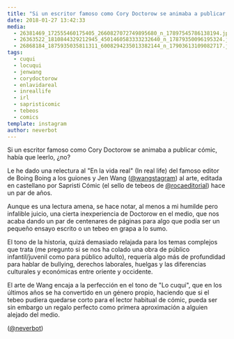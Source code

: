 ```yaml
---
title: "Si un escritor famoso como Cory Doctorow se animaba a publicar cómic, había que leerlo, ¿no?"
date: 2018-01-27 13:42:33
media: 
  - 26381469_172555460175405_2660827072749895680_n_17897545786138194.jpg
  - 26363522_1810844329212945_4501460583333232640_n_17879350096195324.jpg
  - 26868184_1875935035811311_6008294235013382144_n_17903613109082717.jpg
tags: 
  - cuqui
  - locuqui
  - jenwang
  - corydoctorow
  - enlavidareal
  - inreallife
  - irl
  - sapristicomic
  - tebeos
  - comics
template: instagram
author: neverbot
---
```


Si un escritor famoso como Cory Doctorow se animaba a publicar cómic, había que leerlo, ¿no?


Le he dado una relectura al "En la vida real" (In real life) del famoso editor de Boing Boing a los guiones y Jen Wang ([@wangstagram](https://instagram.com/wangstagram)) al arte, editada en castellano por Sapristi Cómic (el sello de tebeos de [@rocaeditorial](https://instagram.com/rocaeditorial)) hace un par de años.


Aunque es una lectura amena, se hace notar, al menos a mi humilde pero infalible juicio, una cierta inexperiencia de Doctorow en el medio, que nos acaba dando un par de centenares de páginas para algo que podía ser un pequeño ensayo escrito o un tebeo en grapa a lo sumo.


El tono de la historia, quizá demasiado relajada para los temas complejos que trata (me pregunto si se nos ha colado una obra de público infantil/juvenil como para público adulto), requería algo más de profundidad para hablar de bullying, derechos laborales, huelgas y las diferencias culturales y económicas entre oriente y occidente.


El arte de Wang encaja a la perfección en el tono de "Lo cuqui", que en los últimos años se ha convertido en un género propio, haciendo que si el tebeo pudiera quedarse corto para el lector habitual de cómic, pueda ser sin embargo un regalo perfecto como primera aproximación a alguien alejado del medio.


([@neverbot](https://instagram.com/neverbot))



